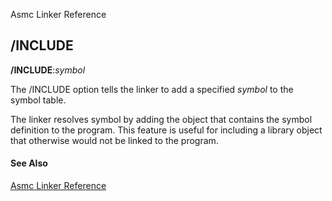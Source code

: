 Asmc Linker Reference

## /INCLUDE

**/INCLUDE**:_symbol_

The /INCLUDE option tells the linker to add a specified _symbol_ to the symbol table.

The linker resolves symbol by adding the object that contains the symbol definition to the program. This feature is useful for including a library object that otherwise would not be linked to the program.

#### See Also

[Asmc Linker Reference](link.md)
